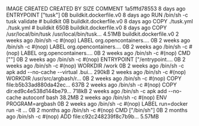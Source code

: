 IMAGE               CREATED             CREATED BY                                      SIZE                COMMENT
1a5fffd78553        8 days ago          ENTRYPOINT ["tusk"]                             0B                  buildkit.dockerfile.v0
<missing>           8 days ago          RUN /bin/sh -c tusk validate # buildkit         0B                  buildkit.dockerfile.v0
<missing>           8 days ago          COPY ./tusk.yml ./tusk.yml # buildkit           650B                buildkit.dockerfile.v0
<missing>           8 days ago          COPY /usr/local/bin/tusk /usr/local/bin/tusk…   4.51MB              buildkit.dockerfile.v0
<missing>           2 weeks ago         /bin/sh -c #(nop)  LABEL org.opencontainers.…   0B
<missing>           2 weeks ago         /bin/sh -c #(nop)  LABEL org.opencontainers.…   0B
<missing>           2 weeks ago         /bin/sh -c #(nop)  LABEL org.opencontainers.…   0B
<missing>           2 weeks ago         /bin/sh -c #(nop)  CMD [""]                     0B
<missing>           2 weeks ago         /bin/sh -c #(nop)  ENTRYPOINT ["/entrypoint.…   0B
<missing>           2 weeks ago         /bin/sh -c #(nop) WORKDIR /work                 0B
<missing>           2 weeks ago         /bin/sh -c apk add --no-cache --virtual .bui…   290kB
<missing>           2 weeks ago         /bin/sh -c #(nop) WORKDIR /usr/src/argbash/r…   0B
<missing>           2 weeks ago         /bin/sh -c #(nop) COPY file:b5b33ad880da42ec…   637B
<missing>           2 weeks ago         /bin/sh -c #(nop) COPY dir:ed9c4e538d144be79…   718kB
<missing>           2 weeks ago         /bin/sh -c apk add --no-cache autoconf bash     38.2MB
<missing>           2 weeks ago         /bin/sh -c #(nop)  ENV PROGRAM=argbash          0B
<missing>           2 weeks ago         /bin/sh -c #(nop)  LABEL run=docker run -it …   0B
<missing>           2 months ago        /bin/sh -c #(nop)  CMD ["/bin/sh"]              0B
<missing>           2 months ago        /bin/sh -c #(nop) ADD file:c92c248239f8c7b9b…   5.57MB
